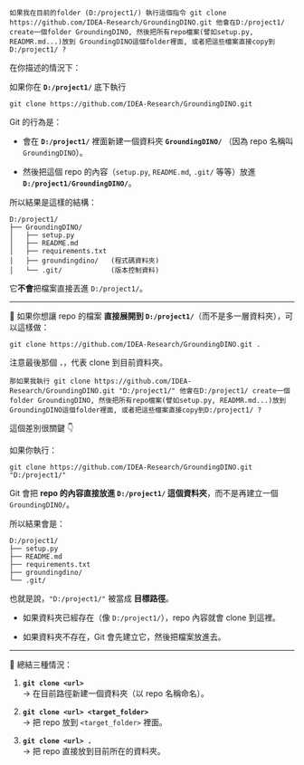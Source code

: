 
```
如果我在目前的folder (D:/project1/) 執行這個指令 git clone https://github.com/IDEA-Research/GroundingDINO.git 他會在D:/project1/ create一個folder GroundingDINO, 然後把所有repo檔案(譬如setup.py, READMR.md...)放到 GroundingDINO這個folder裡面, 或者把這些檔案直接copy到D:/project1/ ?
```

在你描述的情況下：

如果你在 **`D:/project1/`** 底下執行

`git clone https://github.com/IDEA-Research/GroundingDINO.git`

Git 的行為是：

- 會在 **`D:/project1/`** 裡面新建一個資料夾 **`GroundingDINO/`** （因為 repo 名稱叫 `GroundingDINO`）。
    
- 然後把這個 repo 的內容（`setup.py`, `README.md`, `.git/` 等等）放進 **`D:/project1/GroundingDINO/`**。
    

所以結果是這樣的結構：

```
D:/project1/
├── GroundingDINO/
│   ├── setup.py
│   ├── README.md
│   ├── requirements.txt
│   ├── groundingdino/   (程式碼資料夾)
│   └── .git/            (版本控制資料)

```

它**不會**把檔案直接丟進 `D:/project1/`。

---

🔹 如果你想讓 repo 的檔案 **直接展開到 `D:/project1/`**（而不是多一層資料夾），可以這樣做：

`git clone https://github.com/IDEA-Research/GroundingDINO.git .`

注意最後那個 **`.`**，代表 clone 到目前資料夾。


```
那如果我執行 git clone https://github.com/IDEA-Research/GroundingDINO.git "D:/project1/" 他會在D:/project1/ create一個folder GroundingDINO, 然後把所有repo檔案(譬如setup.py, READMR.md...)放到 GroundingDINO這個folder裡面, 或者把這些檔案直接copy到D:/project1/ ?
```

這個差別很關鍵 👇

如果你執行：

`git clone https://github.com/IDEA-Research/GroundingDINO.git "D:/project1/"`

Git 會把 **repo 的內容直接放進 `D:/project1/` 這個資料夾**，而不是再建立一個 `GroundingDINO/`。

所以結果會是：

```
D:/project1/
├── setup.py
├── README.md
├── requirements.txt
├── groundingdino/
└── .git/

```

也就是說，`"D:/project1/"` 被當成 **目標路徑**。

- 如果資料夾已經存在（像 `D:/project1/`），repo 內容就會 clone 到這裡。
    
- 如果資料夾不存在，Git 會先建立它，然後把檔案放進去。
    

---

📌 總結三種情況：

1. **`git clone <url>`**  
    → 在目前路徑新建一個資料夾（以 repo 名稱命名）。
    
2. **`git clone <url> <target_folder>`**  
    → 把 repo 放到 `<target_folder>` 裡面。
    
3. **`git clone <url> .`**  
    → 把 repo 直接放到目前所在的資料夾。